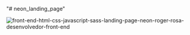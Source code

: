 "# neon_landing_page" 

![front-end-html-css-javascript-sass-landing-page-neon-roger-rosa-desenvolvedor-front-end](https://github.com/rogeritael/neon_landing_page/assets/84825954/319eb079-c314-4b8e-80a2-0d2c31a75aac)
